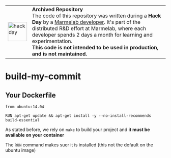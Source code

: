 <table>
        <tr>
            <td><img width="60" src="https://cdnjs.cloudflare.com/ajax/libs/octicons/8.5.0/svg/beaker.svg" alt="hackday" /></td>
            <td><strong>Archived Repository</strong><br />
                    The code of this repository was written during a <strong>Hack Day</strong> by a <a href="https://marmelab.com/en/jobs">Marmelab developer</a>. It's part of the distributed R&D effort at Marmelab, where each developer spends 2 days a month for learning and experimentation.<br />
        <strong>This code is not intended to be used in production, and is not maintained.</strong>
        </td>
        </tr>
</table>

# build-my-commit

## Your Dockerfile
```
from ubuntu:14.04

RUN apt-get update && apt-get install -y --no-install-recommends build-essential
```

As stated before, we rely on `make` to build your project and **it must be available on your container**

The `RUN` command makes suer it is installed (this not the default on the ubuntu image)
